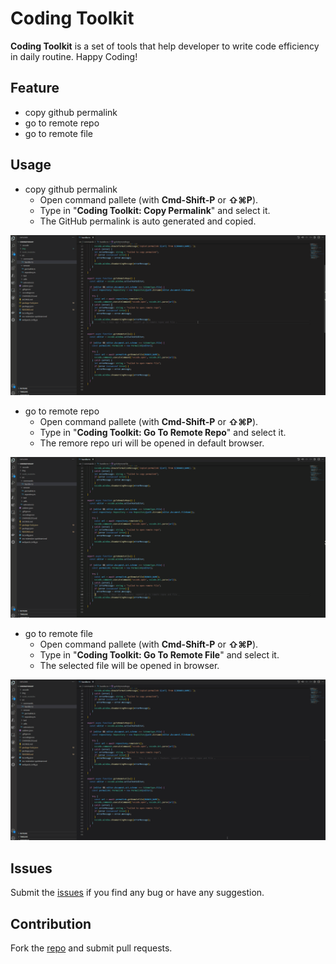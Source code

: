 # Coding Toolkit

**Coding Toolkit** is a set of tools that help developer to write code efficiency in daily routine. Happy Coding!

## Feature
- copy github permalink
- go to remote repo
- go to remote file

## Usage
- copy github permalink
  - Open command pallete (with **Cmd-Shift-P** or **⇧⌘P**).
  - Type in "**Coding Toolkit: Copy Permalink**" and select it.
  - The GitHub permalink is auto generated and copied.

![Demo](gif/copypermalink.gif)

- go to remote repo
  - Open command pallete (with **Cmd-Shift-P** or **⇧⌘P**).
  - Type in "**Coding Toolkit: Go To Remote Repo**" and select it.
  - The remore repo uri will be opened in default browser.

![Demo](gif/gotoremoterepo.gif)

- go to remote file
  - Open command pallete (with **Cmd-Shift-P** or **⇧⌘P**).
  - Type in "**Coding Toolkit: Go To Remote File**" and select it.
  - The selected file will be opened in browser.

![Demo](gif/gotoremotefile.gif)

## Issues
Submit the [issues](https://github.com/1openwindow/codingtoolkit/issues) if you find any bug or have any suggestion.

## Contribution
Fork the [repo](https://github.com/1openwindow/codingtoolkit) and submit pull requests.